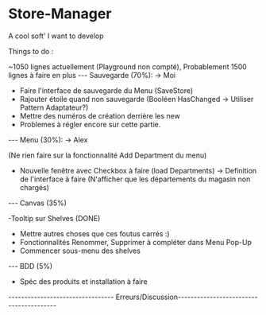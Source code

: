 # Store-Manager
A cool soft' I want to develop

Things to do : 

~1050 lignes actuellement (Playground non compté), Probablement 1500 lignes à faire en plus
--- Sauvegarde (70%): -> Moi

- Faire l'interface de sauvegarde du Menu (SaveStore)
- Rajouter étoile quand non sauvegarde (Booléen HasChanged -> Utiliser Pattern Adaptateur?)
- Mettre des numéros de création derrière les new
- Problemes à régler encore sur cette partie. 

--- Menu (30%): -> Alex

(Ne rien faire sur la fonctionnalité Add Department du menu)
- Nouvelle fenêtre avec Checkbox à faire (load Departments) -> Definition de l'interface à faire
(N'afficher que les départements du magasin non chargés)

--- Canvas (35%)

-Tooltip sur Shelves (DONE)
- Mettre autres choses que ces foutus carrés :)
- Fonctionnalités Renommer, Supprimer à compléter dans Menu Pop-Up
- Commencer sous-menu des shelves

--- BDD (5%)

- Spéc des produits et installation à faire

--------------------------------- Erreurs/Discussion----------------------------------------

